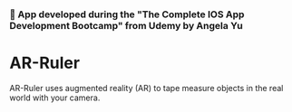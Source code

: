 
### 📏 App developed during the "The Complete IOS App Development Bootcamp" from Udemy by Angela Yu


# AR-Ruler

AR-Ruler uses augmented reality (AR) to tape measure objects in the real world with your camera.


